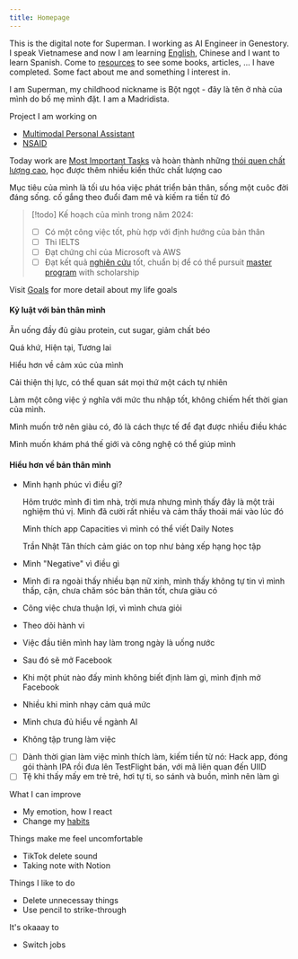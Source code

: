 ```yaml
---
title: Homepage
---
```


This is the digital note for Superman. I working as AI Engineer in Genestory. I speak Vietnamese and now I am learning [English](English.md), Chinese and I want to learn Spanish. Come to [resources](Resources.md) to see some books, articles, ... I have completed. Some fact about me and something I interest in.

I am Superman, my childhood nickname is Bột ngọt - đây là tên ở nhà của mình do bố mẹ mình đặt. I am a Madridista.

Project I am working on

- [Multimodal Personal Assistant](Assistant.md)
- [NSAID](NSAID.md)

Today work are [Most Important Tasks](To%20do.md) và hoàn thành những [thói quen chất lượng cao](), học được thêm nhiều kiến thức chất lượng cao

Mục tiêu của mình là tối ưu hóa việc phát triển bản thân, sống một cuôc đời đáng sống. cố gắng theo đuổi đam mê và kiếm ra tiền từ đó

> [!todo] Kế hoạch của mình trong năm 2024:
> - [ ] Có một công việc tốt, phù hợp với định hướng của bản thân
> - [ ] Thi IELTS
> - [ ] Đạt chứng chỉ của Microsoft và AWS
> - [ ] Đạt kết quả [nghiên cứu](Research.md) tốt, chuẩn bị để có thể pursuit [master program](Education.md#Master%20Program) with scholarship

Visit [Goals](Goal.md) for more detail about my life goals

#### Kỷ luật với bản thân mình

Ăn uống đầy đủ giàu protein, cut sugar, giảm chất béo



Quá khứ, Hiện tại, Tương lai

Hiểu hơn về cảm xúc của mình

Cải thiện thị lực, có thể quan sát mọi thứ một cách tự nhiên

Làm một công việc ý nghĩa với mức thu nhập tốt, không chiếm hết thời gian của mình.

Mình muốn trở nên giàu có, đó là cách thực tế để đạt được nhiều điều khác

Mình muốn khám phá thế giới và công nghệ có thể giúp mình
#### Hiểu hơn về bản thân mình

- Mình hạnh phúc vì điều gì?
    
    Hôm trước mình đi tìm nhà, trời mưa nhưng mình thấy đây là một trải nghiệm thú vị. Mình đã cười rất nhiều và cảm thấy thoải mái vào lúc đó
    
    Mình thích app Capacities vì mình có thể viết Daily Notes
    
    Trần Nhật Tân thích cảm giác on top như bảng xếp hạng học tập
    
- Mình "Negative" vì điều gì
    
- Mình đi ra ngoài thấy nhiều bạn nữ xinh, mình thấy không tự tin vì mình thấp, cận, chưa chăm sóc bản thân tốt, chưa giàu có
	
- Công việc chưa thuận lợi, vì mình chưa giỏi
        
- Theo dõi hành vi
    
- Việc đầu tiên mình hay làm trong ngày là uống nước

- Sau đó sẽ mở Facebook

- Khi một phút nào đấy mình không biết định làm gì, mình định mở Facebook

- Nhiều khi mình nhạy cảm quá mức

- Mình chưa đủ hiểu về ngành AI
    
- Không tập trung làm việc
    
- [ ] Dành thời gian làm việc mình thích làm, kiếm tiền từ nó: Hack app, đóng gói thành IPA rồi đưa lên TestFlight bán, với mã liên quan đến UIID
- [ ] Tệ khi thấy mấy em trẻ trẻ, hơi tự ti, so sánh và buồn, mình nên làm gì

What I can improve

- My emotion, how I react
- Change my [habits](Habit.md)

Things make me feel uncomfortable

- TikTok delete sound
- Taking note with Notion

Things I like to do

- Delete unnecessay things
- Use pencil to strike-through

It's okaaay to

- Switch jobs